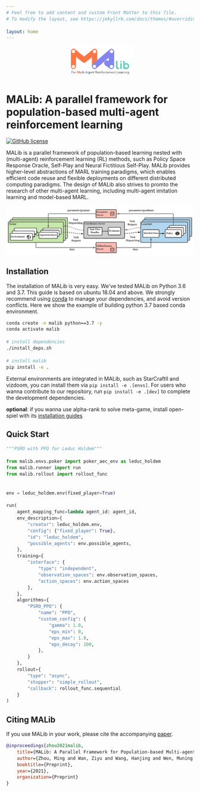 ```yaml
---
# Feel free to add content and custom Front Matter to this file.
# To modify the layout, see https://jekyllrb.com/docs/themes/#overriding-theme-defaults

layout: home
---
```



<div align=center style="margin-bottom: 20px"><img src="images/logo.svg" width="35%"></div>


# MALib: A parallel framework for population-based multi-agent reinforcement learning

[![GitHub license](https://img.shields.io/badge/license-MIT-blue.svg)](https://github.com/sjtu-marl/malib/blob/main/LICENSE)

MALib is a parallel framework of population-based learning nested with (multi-agent) reinforcement learning (RL) methods, such as Policy Space Response Oracle, Self-Play and Neural Fictitious Self-Play. MALib provides higher-level abstractions of MARL training paradigms, which enables efficient code reuse and flexible deployments on different distributed computing paradigms. The design of MALib also strives to promto the research of other multi-agent learning, including multi-agent imitation learning and model-based MARL.

![architecture](images/Architecture.svg)

## Installation

The installation of MALib is very easy. We've tested MALib on Python 3.6 and 3.7. This guide is based on ubuntu 18.04 and above. We strongly recommend using [conda](https://docs.conda.io/en/latest/miniconda.html) to manage your dependencies, and avoid version conflicts. Here we show the example of building python 3.7 based conda environment.


```bash
conda create -n malib python==3.7 -y
conda activate malib

# install dependencies
./install_deps.sh

# install malib
pip install -e .
```

External environments are integrated in MALib, such as StarCraftII and vizdoom, you can install them via `pip install -e .[envs]`. For users who wanna contribute to our repository, run `pip install -e .[dev]` to complete the development dependencies.

**optional**: if you wanna use alpha-rank to solve meta-game, install open-spiel with its [installation guides](https://github.com/deepmind/open_spiel)

## Quick Start

```python
"""PSRO with PPO for Leduc Holdem"""

from malib.envs.poker import poker_aec_env as leduc_holdem
from malib.runner import run
from malib.rollout import rollout_func


env = leduc_holdem.env(fixed_player=True)

run(
    agent_mapping_func=lambda agent_id: agent_id,
    env_description={
        "creator": leduc_holdem.env,
        "config": {"fixed_player": True},
        "id": "leduc_holdem",
        "possible_agents": env.possible_agents,
    },
    training={
        "interface": {
            "type": "independent",
            "observation_spaces": env.observation_spaces,
            "action_spaces": env.action_spaces
        },
    },
    algorithms={
        "PSRO_PPO": {
            "name": "PPO",
            "custom_config": {
                "gamma": 1.0,
                "eps_min": 0,
                "eps_max": 1.0,
                "eps_decay": 100,
            },
        }
    },
    rollout={
        "type": "async",
        "stopper": "simple_rollout",
        "callback": rollout_func.sequential
    }
)
```

## Citing MALib


If you use MALib in your work, please cite the accompanying [paper](https://yingwen.io/malib.pdf).

```bibtex
@inproceedings{zhou2021malib,
    title={MALib: A Parallel Framework for Population-based Multi-agent Reinforcement Learning},
    author={Zhou, Ming and Wan, Ziyu and Wang, Hanjing and Wen, Muning and Wu, Runzhe and Wen, Ying and Yang, Yaodong and Zhang, Weinan and Wang, Jun},
    booktitle={Preprint},
    year={2021},
    organization={Preprint}
}
```